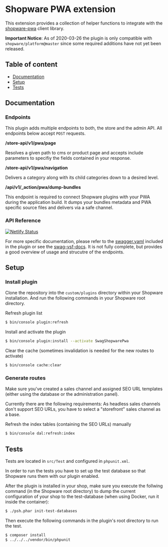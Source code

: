 # Shopware PWA extension

This extension provides a collection of helper functions to integrate with the [shopware-pwa](https://github.com/DivanteLtd/shopware-pwa) client library.

**Important Notice**: As of 2020-03-26 the plugin is only compatible with `shopware/platform@master` since some required additions have not yet been released.

## Table of content

* [Documentation](#documentation)
* [Setup](#setup)
* [Tests](#tests)

## Documentation

### Endpoints

This plugin adds multiple endpoints to both, the store and the admin API. All endpoints below accept `POST` requests.

**/store-api/v1/pwa/page**

Resolves a given path to cms or product page and accepts include parameters to specifiy the fields contained in your response.

**/store-api/v1/pwa/navigation**

Delivers a category along with its child categories down to a desired level.
 
**/api/v1/_action/pwa/dump-bundles**

This endpoint is required to connect Shopware plugins with your PWA during the application build. It dumps your bundles metadata and PWA specific source files and delivers via a safe channel.

### API Reference

[![Netlify Status](https://api.netlify.com/api/v1/badges/038a45ea-3e86-4e17-a826-0ab96e0dfba4/deploy-status)](https://app.netlify.com/sites/swag-vsf-docs/deploys)

For more specific documentation, please refer to the [swagger.yaml](_doc/swagger.yaml) included in the plugin or see the [swag-vsf-docs](https://swag-vsf-docs.netlify.com/). It is not fully complete, but provides a good overview of usage and strucutre of the endpoints.

## Setup

### Install plugin

Clone the repository into the `custom/plugins` directory within your Shopware installation. And run the following commands in your Shopware root directory.

Refresh plugin list

```bash
$ bin/console plugin:refresh
```

Install and activate the plugin

```bash
$ bin/console plugin:install --activate SwagShopwarePwa
```

Clear the cache (sometimes invalidation is needed for the new routes to activate)

```bash
$ bin/console cache:clear
```

### Generate routes

Make sure you've created a sales channel and assigned SEO URL templates (either using the database or the administration panel).

Currently there are the following requirements: As headless sales channels don't support SEO URLs, you have to select a "storefront" sales channel as a base. 

Refresh the index tables (containing the SEO URLs) manually

```bash
$ bin/console dal:refresh:index
```
    
## Tests

Tests are located in `src/Test` and configured in `phpunit.xml`.

In order to run the tests you have to set up the test database so that Shopware runs them with our plugin enabled.

After the plugin is installed in your shop, make sure you execute the follwing command (in the Shopware root directory) to dump the current configuration of your shop to the test-database (when using Docker, run it inside the container):

```bash
$ ./psh.phar init-test-databases
```

Then execute the following commands in the plugin's root directory to run the test.

```bash
$ composer install
$ ../../../vendor/bin/phpunit
```

